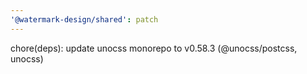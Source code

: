 ```yaml
---
'@watermark-design/shared': patch
---
```


chore(deps): update unocss monorepo to v0.58.3 (@unocss/postcss, unocss)
